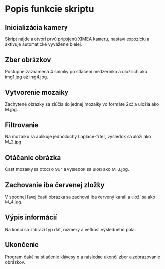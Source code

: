 # Popis funkcie skriptu
## Inicializácia kamery
  Skript nájde a otvorí prvú pripojenú XIMEA kameru, nastaví expozíciu a aktivuje automatické vyváženie bielej.

## Zber obrázkov
  Postupne zaznamená 4 snímky po stlačení medzerníka a uloží ich ako img1.jpg až img4.jpg.

## Vytvorenie mozaiky
  Zachytené obrázky sa zlúčia do jednej mozaiky vo formáte 2x2 a uložia ako M.jpg.

## Filtrovanie
  Na mozaiku sa aplikuje jednoduchý Laplace-filter, výsledok sa uloží ako M_2.jpg.

## Otáčanie obrázka
  Časť mozaiky sa otočí o 90° a výsledok sa uloží ako M_3.jpg.

## Zachovanie iba červenej zložky
  V spodnej ľavej časti obrázka sa zachová iba červený kanál a uloží sa ako M_4.jpg.

## Výpis informácií
  Na konci sa zobrazí typ dát, rozmery a veľkosť výsledného poľa.

## Ukončenie
  Program čaká na stlačenie klávesy q a následne ukončí zber a zobrazovanie obrázkov.